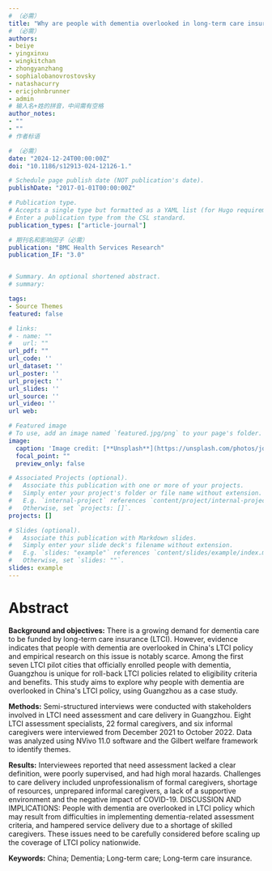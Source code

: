 ```yaml
---
# （必需）
title: "Why are people with dementia overlooked in long-term care insurance policy in Guangzhou, China?"
# （必需）
authors:
- beiye
- yingxinxu
- wingkitchan
- zhongyanzhang
- sophialobanovrostovsky
- natashacurry  
- ericjohnbrunner
- admin
# 输入名+姓的拼音，中间需有空格
author_notes:
- ""
- ""
# 作者标语

# （必需）
date: "2024-12-24T00:00:00Z"
doi: "10.1186/s12913-024-12126-1."

# Schedule page publish date (NOT publication's date).
publishDate: "2017-01-01T00:00:00Z"

# Publication type.
# Accepts a single type but formatted as a YAML list (for Hugo requirements).
# Enter a publication type from the CSL standard.
publication_types: ["article-journal"]

# 期刊名和影响因子（必需）
publication: "BMC Health Services Research"
publication_IF: "3.0"


# Summary. An optional shortened abstract.
# summary:

tags:
- Source Themes
featured: false

# links:
# - name: ""
#   url: ""
url_pdf: ""
url_code: ''
url_dataset: ''
url_poster: ''
url_project: ''
url_slides: ''
url_source: ''
url_video: ''
url web:

# Featured image
# To use, add an image named `featured.jpg/png` to your page's folder. 
image:
  caption: 'Image credit: [**Unsplash**](https://unsplash.com/photos/jdD8gXaTZsc)'
  focal_point: ""
  preview_only: false

# Associated Projects (optional).
#   Associate this publication with one or more of your projects.
#   Simply enter your project's folder or file name without extension.
#   E.g. `internal-project` references `content/project/internal-project/index.md`.
#   Otherwise, set `projects: []`.
projects: []

# Slides (optional).
#   Associate this publication with Markdown slides.
#   Simply enter your slide deck's filename without extension.
#   E.g. `slides: "example"` references `content/slides/example/index.md`.
#   Otherwise, set `slides: ""`.
slides: example
---
```


# **Abstract**
**Background and objectives:** There is a growing demand for dementia care to be funded by long-term care insurance (LTCI). However, evidence indicates that people with dementia are overlooked in China's LTCI policy and empirical research on this issue is notably scarce. Among the first seven LTCI pilot cities that officially enrolled people with dementia, Guangzhou is unique for roll-back LTCI policies related to eligibility criteria and benefits. This study aims to explore why people with dementia are overlooked in China's LTCI policy, using Guangzhou as a case study.

**Methods:** Semi-structured interviews were conducted with stakeholders involved in LTCI need assessment and care delivery in Guangzhou. Eight LTCI assessment specialists, 22 formal caregivers, and six informal caregivers were interviewed from December 2021 to October 2022. Data was analyzed using NVivo 11.0 software and the Gilbert welfare framework to identify themes.

**Results:** Interviewees reported that need assessment lacked a clear definition, were poorly supervised, and had high moral hazards. Challenges to care delivery included unprofessionalism of formal caregivers, shortage of resources, unprepared informal caregivers, a lack of a supportive environment and the negative impact of COVID-19. DISCUSSION AND IMPLICATIONS: People with dementia are overlooked in LTCI policy which may result from difficulties in implementing dementia-related assessment criteria, and hampered service delivery due to a shortage of skilled caregivers. These issues need to be carefully considered before scaling up the coverage of LTCI policy nationwide.

**Keywords:** China; Dementia; Long-term care; Long-term care insurance.
